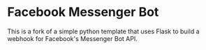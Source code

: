 # Facebook Messenger Bot
This is a fork of a simple python template that uses Flask to build a webhook for Facebook's Messenger Bot API.
